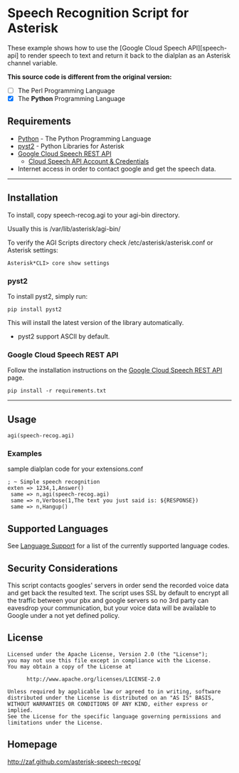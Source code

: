 # Speech Recognition Script for Asterisk

These example shows how to use the [Google Cloud Speech API][speech-api] to render speech
to text and return it back to the dialplan as an Asterisk channel variable.

**This source code is different from the original version:**

- [ ] The Perl Programming Language
- [x] The **Python** Programming Language

## Requirements

- [Python](https://www.python.org/) - The Python Programming Language
- [pyst2](https://github.com/rdegges/pyst2) - Python Libraries for Asterisk
- [Google Cloud Speech REST API](https://github.com/GoogleCloudPlatform/python-docs-samples/tree/master/speech/cloud-client)
  - [Cloud Speech API Account & Credentials](https://console.cloud.google.com)
- Internet access in order to contact google and get the speech data.

----

## Installation

To install, copy speech-recog.agi to your agi-bin directory.  

Usually this is /var/lib/asterisk/agi-bin/

To verify the AGI Scripts directory check /etc/asterisk/asterisk.conf or Asterisk settings:

`Asterisk*CLI> core show settings`

### pyst2

To install pyst2, simply run:

`pip install pyst2`

This will install the latest version of the library automatically.

  - pyst2 support ASCII by default.

### Google Cloud Speech REST API

Follow the installation instructions on the [Google Cloud Speech REST API](https://github.com/GoogleCloudPlatform/python-docs-samples/tree/master/speech/cloud-client) page.

`pip install -r requirements.txt`

----

## Usage
`agi(speech-recog.agi)`

### Examples

sample dialplan code for your extensions.conf

```
; ~ Simple speech recognition
exten => 1234,1,Answer()
 same => n,agi(speech-recog.agi)
 same => n,Verbose(1,The text you just said is: ${RESPONSE})
 same => n,Hangup()
```

## Supported Languages

See [Language Support](https://cloud.google.com/speech/docs/best-practices#language_support) for a list of the currently supported language codes. 


## Security Considerations

This script contacts googles' servers in order send the recorded voice data and get back
the resulted text. The script uses SSL by default to encrypt all the traffic between
your pbx and google servers so no 3rd party can eavesdrop your communication, but your
voice data will be available to Google under a not yet defined policy.

## License

```text
Licensed under the Apache License, Version 2.0 (the "License");
you may not use this file except in compliance with the License.
You may obtain a copy of the License at

      http://www.apache.org/licenses/LICENSE-2.0

Unless required by applicable law or agreed to in writing, software
distributed under the License is distributed on an "AS IS" BASIS,
WITHOUT WARRANTIES OR CONDITIONS OF ANY KIND, either express or implied.
See the License for the specific language governing permissions and
limitations under the License.
```

## Homepage

http://zaf.github.com/asterisk-speech-recog/
